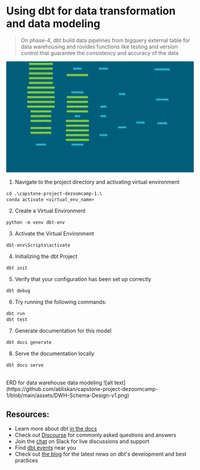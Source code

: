 # Using dbt for data transformation and data modeling 
> On phase-4, dbt build data pipelines from bigquery external table for data warehousing and rovides functions like testing and version control that guarantee the consistency and accuracy of the data

![alt text](https://github.com/abliskan/capstone-project-dezoomcamp-1/blob/main/assets/dbt-dag-v1.png)

1. Navigate to the project directory and activating virtual environment
```
cd .\capstone-project-dezoomcamp-1.\
conda activate <virtual_env_name>
```

2. Create a Virtual Environment
```
python -m venv dbt-env
```

3. Activate the Virtual Environment
```
dbt-env\Scripts\activate
```

4. Initializing the dbt Project
```
dbt init
```

5. Verify that your configuration has been set up correctly
```
dbt debug
```

6. Try running the following commands:
```
dbt run
dbt test
```

7. Generate documentation for this model
```
dbt docs generate
```

8. Serve the documentation locally
```
dbt docs serve
```
<br>
ERD for data warehouse data modeling
![alt text](https://github.com/abliskan/capstone-project-dezoomcamp-1/blob/main/assets/DWH-Schema-Design-v1.png)

## Resources:
- Learn more about dbt [in the docs](https://docs.getdbt.com/docs/introduction)
- Check out [Discourse](https://discourse.getdbt.com/) for commonly asked questions and answers
- Join the [chat](https://community.getdbt.com/) on Slack for live discussions and support
- Find [dbt events](https://events.getdbt.com) near you
- Check out [the blog](https://blog.getdbt.com/) for the latest news on dbt's development and best practices
